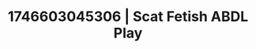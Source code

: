 ---
categories:
- Erotic archetypes
- Erotic focus
- AI-generated
- Cosplay
- Nighttime romance
- Bare skin
- ASMR
- Teasing look
image: /assets/images/1746603045306.jpg
layout: post
seo:
  description: Featured content with high-quality ABDL Play, Scat Fetish. HD images
    available.
  keywords: ABDL Play, Scat Fetish
  og_image: /assets/images/1746603045306.jpg
  schema_type: VisualArtwork
tags:
- ABDL Play
- '#1746603045306'
- Scat Fetish
title: 1746603045306 | Scat Fetish ABDL Play
---
